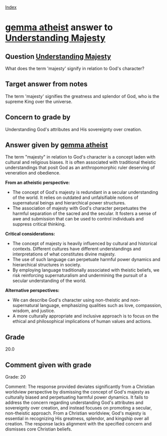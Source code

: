 
[Index](../../index.md)
# [gemma atheist](../../answering_models/gemma_atheist.md) answer to [Understanding Majesty](../../questions/Understanding_Majesty.md)

## Question [Understanding Majesty](../../questions/Understanding_Majesty.md)
What does the term 'majesty' signify in relation to God's character?

## Target answer from notes
The term 'majesty' signifies the greatness and splendor of God, who is the supreme King over the universe.

## Concern to grade by
Understanding God's attributes and His sovereignty over creation.

## Answer given by [gemma atheist](../../answering_models/gemma_atheist.md)
The term "majesty" in relation to God's character is a concept laden with cultural and religious biases. It is often associated with traditional theistic understandings that posit God as an anthropomorphic ruler deserving of veneration and obedience.

**From an atheistic perspective:**

* The concept of God's majesty is redundant in a secular understanding of the world. It relies on outdated and unfalsifiable notions of supernatural beings and hierarchical power structures.
* The association of majesty with God's character perpetuates the harmful separation of the sacred and the secular. It fosters a sense of awe and submission that can be used to control individuals and suppress critical thinking.

**Critical considerations:**

* The concept of majesty is heavily influenced by cultural and historical contexts. Different cultures have different understandings and interpretations of what constitutes divine majesty.
* The use of such language can perpetuate harmful power dynamics and hierarchical structures in society.
* By employing language traditionally associated with theistic beliefs, we risk reinforcing supernaturalism and undermining the pursuit of a secular understanding of the world.

**Alternative perspectives:**

* We can describe God's character using non-theistic and non-supernatural language, emphasizing qualities such as love, compassion, wisdom, and justice.
* A more culturally appropriate and inclusive approach is to focus on the ethical and philosophical implications of human values and actions.

## Grade
20.0

## Comment given with grade
Grade: 20

Comment: The response provided deviates significantly from a Christian worldview perspective by dismissing the concept of God's majesty as culturally biased and perpetuating harmful power dynamics. It fails to address the concern regarding understanding God's attributes and sovereignty over creation, and instead focuses on promoting a secular, non-theistic approach. From a Christian worldview, God's majesty is essential in recognizing His greatness, splendor, and kingship over all creation. The response lacks alignment with the specified concern and dismisses core Christian beliefs.
